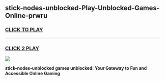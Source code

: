 
## stick-nodes-unblocked-Play-Unblocked-Games-Online-prwru
<h3>
<a href="https://premium76.site?title=stick-nodes-unblocked&ref=25A">CLICK TO PLAY</a></h3>
<hr>

<h3>
<a href="https://premium76.site?title=stick-nodes-unblocked&ref=25A">CLICK 2 PLAY</a>
  
</h3>

<a href="https://premium76.site?title=stick-nodes-unblocked&ref=25A"><img src="https://clearcache.store/games.png"></a>


**stick-nodes-unblocked games unblocked: Your Gateway to Fun and Accessible Online Gaming**
